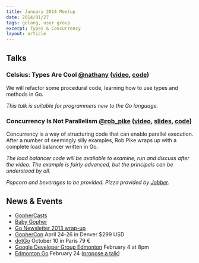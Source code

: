 ```yaml
---
title: January 2014 Meetup
date: 2014/01/27
tags: golang, user group
excerpt: Types & Concurrency
layout: article
---
```


## Talks

### Celsius: Types Are Cool [@nathany](https://twitter.com/nathany) ([video](https://vimeo.com/86278568), [code](https://github.com/edmontongo/presentations/tree/master/2014-01/celsius)) 

We will refactor some procedural code, learning how to use types and methods in Go.

*This talk is suitable for programmers new to the Go language.*

### Concurrency Is Not Parallelism [@rob_pike](https://twitter.com/rob_pike) ([video](https://vimeo.com/49718712), [slides](http://talks.golang.org/2012/waza.slide#1), [code](https://github.com/edmontongo/presentations/tree/master/2014-01/robpike))
  
Concurrency is a way of structuring code that can enable parallel execution. After a number of seemingly silly examples, Rob Pike wraps up with a complete load balancer written in Go.

*The load balancer code will be available to examine, run and discuss after the video.  The example is fairly advanced, but the principals can be understood by all.*

*Popcorn and beverages to be provided. Pizza provided by [Jobber](http://getjobber.com/).*

## News &amp; Events

* [GopherCasts](https://gophercasts.io/)
* [Baby Gopher](http://www.babygopher.org/)
* [Go Newsletter 2013 wrap-up](http://www.golangweekly.com/archive/go-newsletter-2013-wrap-up/) 
* [GopherCon](http://www.gophercon.com/) April 24-26 in Denver $299 USD
* [dotGo](http://www.dotgo.eu/) October 10 in Paris 79 &euro;
* [Google Developer Group Edmonton](http://www.meetup.com/startupedmonton/events/160777252/) February 4 at 8pm
* [Edmonton Go](http://www.meetup.com/startupedmonton/events/qfwsfhysdbgc/) February 24 ([propose a talk](https://github.com/edmontongo/presentations/issues/1))

